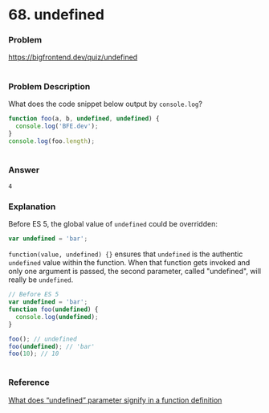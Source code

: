 # 68. undefined

### Problem

https://bigfrontend.dev/quiz/undefined

#

### Problem Description

What does the code snippet below output by `console.log`?

```js
function foo(a, b, undefined, undefined) {
  console.log('BFE.dev');
}
console.log(foo.length);
```

#

### Answer

```
4
```

### Explanation

Before ES 5, the global value of `undefined` could be overridden:

```js
var undefined = 'bar';
```

`function(value, undefined) {}` ensures that `undefined` is the authentic `undefined` value within the function. When that function gets invoked and only one argument is passed, the second parameter, called "undefined", will really be `undefined`.

```js
// Before ES 5
var undefined = 'bar';
function foo(undefined) {
  console.log(undefined);
}

foo(); // undefined
foo(undefined); // 'bar'
foo(10); // 10
```

#

### Reference

[What does “undefined” parameter signify in a function definition](https://stackoverflow.com/questions/54487492/what-does-undefined-parameter-signify-in-a-function-definition?noredirect=1&lq=1)
